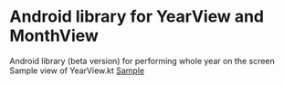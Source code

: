 # Android library for YearView and MonthView
Android library (beta version) for performing whole year on the screen
Sample view of YearView.kt
[Sample]()
